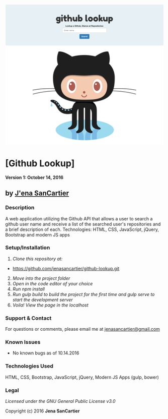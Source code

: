 ![project screenshot](/img/screenshot.png)

# [Github Lookup]

__Version 1: October 14, 2016__
## by [J'ena SanCartier](https://github.com/jenasancartier)

### Description
A web application utilizing the Github API that allows a user to search a github user name and receive a list of the searched user's repositories and a brief description of each.
Technologies: HTML, CSS, JavaScript, jQuery, Bootstrap and modern JS apps

### Setup/Installation
1. _Clone this repository at:_
  * https://github.com/jenasancartier/github-lookup.git
2. _Move into the project folder_
3. _Open in the code editor of your choice_
4. _Run npm install_
5. _Run gulp build to build the project for the first time and gulp serve to start the development server_
6. _Voila! View the page in the localhost_

### Support & Contact
For questions or comments, please email me at [jenasancartier@gmail.com](mailto:jenasancartier@gmail.com)

### Known Issues
* No known bugs as of 10.14.2016

### Technologies Used
HTML, CSS, Bootstrap, JavaScript, jQuery, Modern JS Apps (gulp, bower)

### Legal
*Licensed under the GNU General Public License v3.0*

Copyright (c) 2016 **Jena SanCartier**
